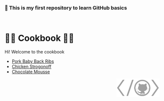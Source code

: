 ### :large_orange_diamond: This is my first repository to learn GitHub basics
<br>

# :woman_cook: Cookbook :man_cook:

Hi! Welcome to the cookbook

- [Pork Baby Back Ribs](https://github.com/gustavofpereira/livro-receitas/blob/master/pork-ribs.md)
- [Chicken Strogonoff](https://github.com/gustavofpereira/livro-receitas/blob/master/strogonoff.md)
- [Chocolate Mousse](https://github.com/gustavofpereira/livro-receitas/blob/master/mousse.md)

<p align="right">
    <a href="https://github.com/gustavofpereira"><img alt="tagcat" src="https://github.com/gustavofpereira/gustavofpereira/blob/main/tagcat.png" width="140"></a>
</p>

